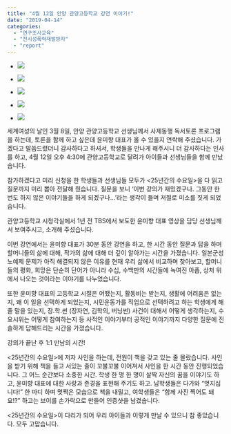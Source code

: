 ```yaml
---
title: "4월 12일 안양 관양고등학교 강연 이야기!"
date: "2019-04-14"
categories: 
  - "연구조사교육"
  - "전시성폭력재발방지"
  - "report"
---
```


- ![](http://womenandwar.net/kr/wp-content/uploads/2019/04/56902415_2384250158272650_6282951496602484736_o-1024x768.jpg)
    
- ![](http://womenandwar.net/kr/wp-content/uploads/2019/04/57012687_2384250211605978_5484597177416155136_n.jpg)
    
- ![](http://womenandwar.net/kr/wp-content/uploads/2019/04/57244665_2385772894787043_4275831760702406656_n.jpg)
    
- ![](http://womenandwar.net/kr/wp-content/uploads/2019/04/57485873_2384250234939309_8952277579486724096_o-1024x768.jpg)
    
- ![](http://womenandwar.net/kr/wp-content/uploads/2019/04/57511505_2385772914787041_7916988357169643520_n.jpg)
    

세계여성의 날인 3월 8일, 안양 관양고등학교 선생님께서 사제동행 독서토론 프로그램을 하는데, 토론을 함께 하고 싶은데 윤미향 대표가 올 수 있을지 연락해 주셨습니다. 가겠다고 말씀드렸더니 감사하다고 하셔서, 학생들을 만나게 해주시니 더 감사하다는 인사를 하고, 4월 12일 오후 4:30에 관양고등학교로 달려가 아이들과 선생님들을 함께 만났습니다.

참가하겠다고 미리 신청을 한 학생들과 선생님들 모두가 <25년간의 수요일>을 다 읽고 질문까지 미리 뽑아 전달해 줬습니다. 질문을 보니 ‘이번 강의가 재밌겠구나. 그동안 한 번도 하지 않은 이야기들을 하게 되겠구나...’라는 생각이 들며 저절로 미소를 짓게 되었습니다.

관양고등학교 시청각실에서 1년 전 TBS에서 보도한 윤미향 대표 영상을 담당 선생님께서 보여주시고, 소개해 주셨습니다.

이번 강연에서는 윤미향 대표가 30분 동안 강연을 하고, 한 시간 동안 질문과 답을 하며 할머니들의 삶에 대해, 작가의 삶에 대해 더 깊이 알아가는 시간을 가졌습니다. 일본군성노예제 문제가 아직 해결되지 않은 이유를 현재 우리 삶에서 비교하며 찾아보고, 할머니들의 평화, 희망은 단순히 단어가 아니라 수십, 수백만의 시간들에 녹여진 아픔, 상처 위에서 나오는 것이라는 이야기를 나누었습니다.

또한 윤미향 대표의 고등학교 시절은 어땠는지, 활동비는 받는지, 생활에 어려움은 없는지, 왜 이 일을 선택하게 되었는지, 시민운동가를 직업으로 선택하려고 하는 학생에게 해줄 말을 있는지, 장.학.썬 (장자연, 김학의, 버닝썬) 사건이 대해서 어떻게 생각하는지, 수요시위는 어떻게 참여하는지 등 사적인 이야기부터 공적인 이야기까지 다양한 질문에 진솔하게 답해드리는 시간을 가졌습니다.

강의가 끝난 후 1:1 만남의 시간!

<25년간의 수요일>에 저자 사인을 하는데, 전원이 책을 갖고 있는 줄 몰랐습니다. 사인을 받기 위해 책을 들고 서있는 줄이 꼬불꼬불 이어져서 사인을 한 시간 동안 진행되었습니다. 그 어느 순간보다 소중한 시간. 학생 한 명 한 명이 살짝 자신의 꿈을 이야기도 하고, 윤미향 대표에 대한 사랑과 존경을 표현해 주기도 하고. 남학생들은 다가와 “멋지십니다!” 한 마디 하며 멋쩍은 모습으로 책을 내밀고, 여학생들은 “함께 사진 찍어도 돼요!?” 하고는 브이를 손가락으로 만들어 인증샷을 남겼습니다.

<25년간의 수요일>이 다리가 되어 우리 아이들과 이렇게 만날 수 있으니 참 좋았습니다. 모두 고맙습니다.
